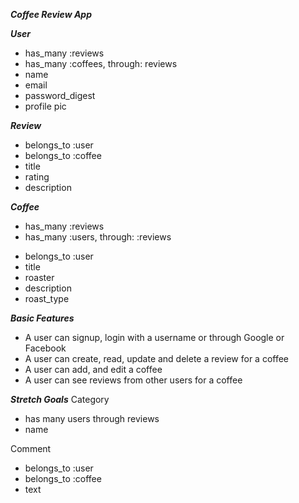 ***Coffee Review App***

***User***
- has_many :reviews
- has_many :coffees, through: reviews
- name
- email
- password_digest
- profile pic

***Review***
- belongs_to :user
- belongs_to :coffee
- title
- rating
- description


***Coffee***
- has_many :reviews
- has_many :users, through: :reviews
<!-- - belongs_to :category -->
- belongs_to :user
- title
- roaster
- description
- roast_type

***Basic Features***
- A user can signup, login with a username or through Google or Facebook
- A user can create, read, update and delete a review for a coffee
- A user can add, and edit a coffee
- A user can see reviews from other users for a coffee

***Stretch Goals***
Category
- has many users through reviews
- name

Comment
- belongs_to :user
- belongs_to :coffee
- text
